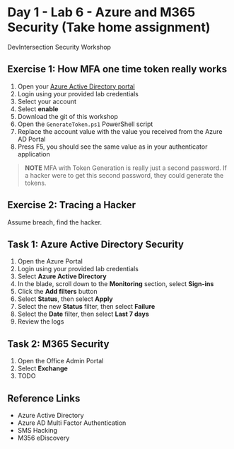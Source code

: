 # Day 1 - Lab 6 - Azure and M365 Security (Take home assignment)

DevIntersection Security Workshop

## Exercise 1: How MFA one time token really works

1. Open your [Azure Active Directory portal](https://account.activedirectory.windowsazure.com/UserManagement/MultifactorVerification.aspx?BrandContextID=O365)
2. Login using your provided lab credentials
3. Select your account
4. Select **enable**
5. Download the git of this workshop
6. Open the `GenerateToken.ps1` PowerShell script
7. Replace the account value with the value you received from the Azure AD Portal
8. Press F5, you should see the same value as in your authenticator application

> **NOTE** MFA with Token Generation is really just a second password. If a hacker were to get this second password, they could generate the tokens.

## Exercise 2: Tracing a Hacker

Assume breach, find the hacker.

## Task 1: Azure Active Directory Security

1. Open the Azure Portal
2. Login using your provided lab credentials
3. Select **Azure Active Directory**
4. In the blade, scroll down to the **Monitoring** section, select **Sign-ins**
5. Click the **Add filters** button
6. Select **Status**, then select **Apply**
7. Select the new **Status** filter, then select **Failure**
8. Select the **Date** filter, then select **Last 7 days**
9. Review the logs

## Task 2: M365 Security

1. Open the Office Admin Portal
2. Select **Exchange**
3. TODO

## Reference Links

- Azure Active Directory
- Azure AD Multi Factor Authentication
- SMS Hacking
- M356 eDiscovery
